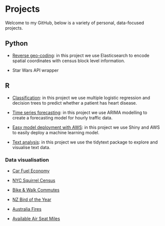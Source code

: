 # Projects

Welcome to my GitHub, below is a variety of personal, data-focused projects.

## Python

* [Reverse geo-coding](https://github.com/Jamie3213/reverse_geocoding): in this project we use Elasticsearch to encode spatial coordinates with census block level information.

* Star Wars API wrapper

## R

* [Classification](https://github.com/Jamie3213/heart-disease-classification): in this project we use multiple logistic regression and decision trees to predict whether a patient has heart disease.

* [Time series forecasting](https://github.com/Jamie3213/traffic-time-series): in this project we use ARIMA modelling to create a forecasting model for hourly traffic data.

* [Easy model deployment with AWS](https://github.com/Jamie3213/shiny-model-deployment): in this project we use Shiny and AWS to easily deploy a machine learning model.

* [Text analysis](https://github.com/Jamie3213/tolstoy-text-analysis): in this project we use the tidytext package to explore and visualise text data.

### Data visualisation

* [Car Fuel Economy](https://github.com/Jamie3213/TidyTuesday2019-10-15)

* [NYC Squirrel Census](https://github.com/Jamie3213/TidyTuesday2019-10-29)

* [Bike & Walk Commutes](https://github.com/Jamie3213/TidyTuesday2019-11-05)

* [NZ Bird of the Year](https://github.com/Jamie3213/TidyTuesday2019-11-19)

* [Australia Fires](https://github.com/Jamie3213/TidyTuesday2020-01-07)

* [Available Air Seat Miles](https://github.com/Jamie3213/available-seat-miles)
